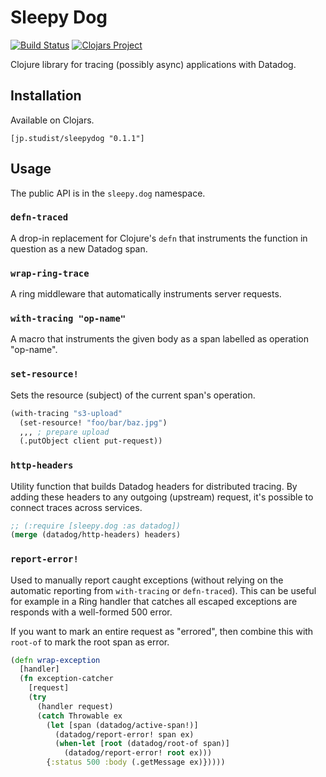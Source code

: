 # Sleepy Dog

[![Build Status](https://github.com/studistcorporation/sleepydog/actions/workflows/test.yaml/badge.svg?event=push)](https://github.com/studistcorporation/sleepydog/actions) [![Clojars Project](https://img.shields.io/clojars/v/jp.studist/sleepydog.svg)](https://clojars.org/jp.studist/sleepydog)

Clojure library for tracing (possibly async) applications with Datadog.

## Installation

Available on Clojars.

```
[jp.studist/sleepydog "0.1.1"]
```

## Usage

The public API is in the `sleepy.dog` namespace.

### `defn-traced`

A drop-in replacement for Clojure's `defn` that instruments the function in question as a new Datadog span.

### `wrap-ring-trace`

A ring middleware that automatically instruments server requests.

### `with-tracing "op-name"`

A macro that instruments the given body as a span labelled as operation "op-name".

### `set-resource!`

Sets the resource (subject) of the current span's operation.

```clj
(with-tracing "s3-upload"
  (set-resource! "foo/bar/baz.jpg")
  ,,, ; prepare upload
  (.putObject client put-request))
```

### `http-headers`

Utility function that builds Datadog headers for distributed tracing. By adding these headers to any outgoing (upstream) request, it's possible to connect traces across services.

```clj
;; (:require [sleepy.dog :as datadog])
(merge (datadog/http-headers) headers)
```

### `report-error!`

Used to manually report caught exceptions (without relying on the automatic reporting from `with-tracing` or `defn-traced`). This can be useful for example in a Ring handler that catches all escaped exceptions are responds with a well-formed 500 error.

If you want to mark an entire request as "errored", then combine this with `root-of` to mark the root span as error.

```clj
(defn wrap-exception
  [handler]
  (fn exception-catcher
    [request]
    (try
      (handler request)
      (catch Throwable ex
        (let [span (datadog/active-span!)]
          (datadog/report-error! span ex)
          (when-let [root (datadog/root-of span)]
            (datadog/report-error! root ex)))
        {:status 500 :body (.getMessage ex)}))))
```
